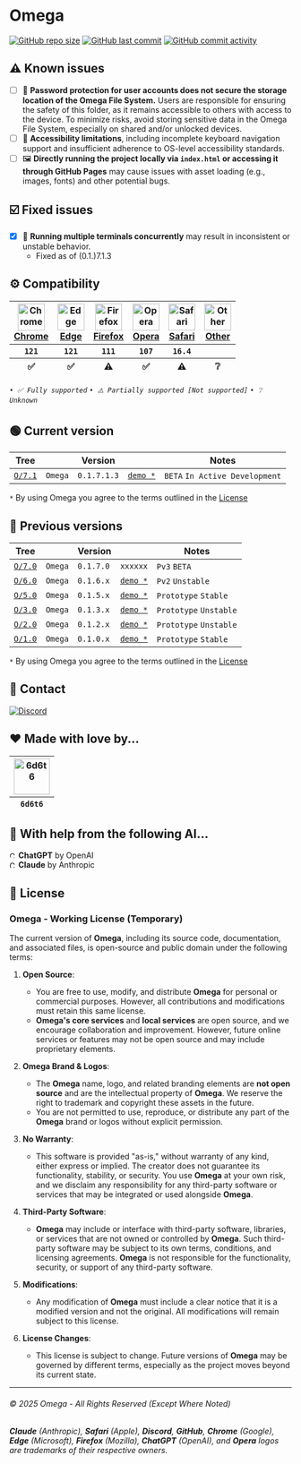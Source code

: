 # Omega
[![GitHub repo size](https://img.shields.io/github/repo-size/6d6t6/O?logo=github&color=purple)](https://github.com/6d6t6/O)
[![GitHub last commit](https://img.shields.io/github/last-commit/6d6t6/O?logo=github)](https://github.com/6d6t6/O)
[![GitHub commit activity](https://img.shields.io/github/commit-activity/t/6d6t6/O?logo=github)](https://github.com/6d6t6/O)


## ⚠️ Known issues
- [ ] 🔐 **Password protection for user accounts does not secure the storage location of the Omega File System.** Users are responsible for ensuring the safety of this folder, as it remains accessible to others with access to the device. To minimize risks, avoid storing sensitive data in the Omega File System, especially on shared and/or unlocked devices.
- [ ] 🦾 **Accessibility limitations**, including incomplete keyboard navigation support and insufficient adherence to OS-level accessibility standards.
- [ ] 🖼️ **Directly running the project locally via `index.html` or accessing it through GitHub Pages** may cause issues with asset loading (e.g., images, fonts) and other potential bugs.

## ☑️ Fixed issues
- [x] 🔄 **Running multiple terminals concurrently** may result in inconsistent or unstable behavior.
  - Fixed as of (0.1.)7.1.3

## ⚙️ Compatibility
<table>
  <thead>
    <tr>
      <th style="text-align: center;"><a href="https://www.google.com/chrome/" target="_blank"><img style="width: 48px;" src="https://upload.wikimedia.org/wikipedia/commons/e/e1/Google_Chrome_icon_%28February_2022%29.svg" alt="Chrome"><br>Chrome</a></th>
      <th style="text-align: center;"><a href="https://www.microsoft.com/edge" target="_blank"><img style="width: 48px;" src="https://upload.wikimedia.org/wikipedia/commons/7/7e/Microsoft_Edge_logo_%282019%29.png" alt="Edge"><br>Edge</a></th>
      <th style="text-align: center;"><a href="https://www.mozilla.org/firefox/" target="_blank"><img style="width: 48px;" src="https://upload.wikimedia.org/wikipedia/commons/a/a0/Firefox_logo%2C_2019.svg" alt="Firefox"><br>Firefox</a></th>
      <th style="text-align: center;"><a href="https://www.opera.com/" target="_blank"><img style="width: 48px;" src="https://upload.wikimedia.org/wikipedia/commons/4/49/Opera_2015_icon.svg" alt="Opera"><br>Opera</a></th>
      <th style="text-align: center;"><a href="https://www.apple.com/safari/" target="_blank"><img style="width: 48px;" src="https://upload.wikimedia.org/wikipedia/commons/5/52/Safari_browser_logo.svg" alt="Safari"><br>Safari</a></th>
      <th style="text-align: center;"><a href="https://en.wikipedia.org/wiki/List_of_web_browsers" target="_blank"><img style="width: 48px;" src="https://cdn-icons-png.flaticon.com/512/11024/11024036.png" alt="Other"><br>Other</a></th>
    </tr>
    <tr>
      <th style="text-align: center; vertical-align: middle;"><code>121</code></th>
      <th style="text-align: center; vertical-align: middle;"><code>121</code></th>
      <th style="text-align: center; vertical-align: middle;"><code>111</code></th>
      <th style="text-align: center; vertical-align: middle;"><code>107</code></th>
      <th style="text-align: center; vertical-align: middle;"><code>16.4</code></th>
      <th style="text-align: center; vertical-align: middle;"></th>
    </tr>
    <tr>
      <th style="text-align: center; vertical-align: middle;">✅</th>
      <th style="text-align: center; vertical-align: middle;">✅</th>
      <th style="text-align: center; vertical-align: middle;">⚠️</th>
      <th style="text-align: center; vertical-align: middle;">✅</th>
      <th style="text-align: center; vertical-align: middle;">⚠️</th>
      <th style="text-align: center; vertical-align: middle;">❔</th>
    </tr>
  </thead>
</table>

###### `• ✅ Fully supported` `• ⚠️ Partially supported [Not supported]` `• ❔ Unknown`

## 🟢 Current version
| Tree                                              |         | Version     |                                           | Notes                          |
|---------------------------------------------------|---------|-------------|-------------------------------------------|--------------------------------|
| [`O/7.1`](https://github.com/6d6t6/O/tree/main/7) | `Omega` | `0.1.7.1.3` | [`demo *`](https://o-0.pages.dev/)        | `BETA` `In Active Development` |

`*` By using Omega you agree to the terms outlined in the [License](#-license)


## 📜 Previous versions
| Tree                                              |         | Version   |                                             | Notes                  |
|---------------------------------------------------|---------|-----------|---------------------------------------------|------------------------|
| [`O/7.0`](https://github.com/6d6t6/O/tree/main/7) | `Omega` | `0.1.7.0` | `xxxxxx`                                    | `Pv3` `BETA`           |
| [`O/6.0`](https://github.com/6d6t6/O/tree/main/6) | `Omega` | `0.1.6.x` | [`demo *`](https://128bb82c.o-0.pages.dev/) | `Pv2` `Unstable`       |
| [`O/5.0`](https://github.com/6d6t6/O/tree/main/5) | `Omega` | `0.1.5.x` | [`demo *`](https://6d6t6.github.io/O/5)     | `Prototype` `Stable`   |
| [`O/3.0`](https://github.com/6d6t6/O/tree/main/3) | `Omega` | `0.1.3.x` | [`demo *`](https://6d6t6.github.io/O/3)     | `Prototype` `Unstable` |
| [`O/2.0`](https://github.com/6d6t6/O/tree/main/2) | `Omega` | `0.1.2.x` | [`demo *`](https://6d6t6.github.io/O/2)     | `Prototype` `Unstable` |
| [`O/1.0`](https://github.com/6d6t6/O/tree/main/1) | `Omega` | `0.1.0.x` | [`demo *`](https://6d6t6.github.io/O/1)     | `Prototype` `Stable`   |

`*` By using Omega you agree to the terms outlined in the [License](#-license)

## 💌 Contact
[![Discord](https://img.shields.io/discord/1207017475041009724?logo=discord&logoColor=white&color=5865F2&label=discord%20server)](https://discord.gg/UJsJbXxb2v)


## ❤️ Made with love by...
<table>
  <thead>
    <tr>
      <th style="text-align: center;"><a href="../../../../6d6t6" target="_blank"><img style="width: 64px;" src="https://avatars.githubusercontent.com/u/138257284" alt="6d6t6"></a></th>
    </tr>
    <tr>
      <th style="text-align: center; vertical-align: middle;"><code>6d6t6</code></th>
    </tr>
  </thead>
</table>

## 🤖 With help from the following AI...
<img style="width: 12px; border-radius: 12px;" src="https://t2.gstatic.com/faviconV2?client=SOCIAL&type=FAVICON&fallback_opts=TYPE,SIZE,URL&url=http://chatgpt.com&size=128" alt="ChatGPT by OpenAI"> **ChatGPT** by OpenAI<br>
<img style="width: 12px;" src="https://t1.gstatic.com/faviconV2?client=SOCIAL&type=FAVICON&fallback_opts=TYPE,SIZE,URL&url=https://claude.ai/&size=128" alt="Claude by Anthropic"> **Claude** by Anthropic

## 📝 License

### **Omega - Working License (Temporary)**

The current version of **Omega**, including its source code, documentation, and associated files, is open-source and public domain under the following terms:

1. **Open Source**: 
   - You are free to use, modify, and distribute **Omega** for personal or commercial purposes. However, all contributions and modifications must retain this same license.
   - **Omega's core services** and **local services** are open source, and we encourage collaboration and improvement. However, future online services or features may not be open source and may include proprietary elements.

2. **Omega Brand & Logos**: 
   - The **Omega** name, logo, and related branding elements are **not open source** and are the intellectual property of **Omega**. We reserve the right to trademark and copyright these assets in the future.
   - You are not permitted to use, reproduce, or distribute any part of the **Omega** brand or logos without explicit permission.

3. **No Warranty**: 
   - This software is provided "as-is," without warranty of any kind, either express or implied. The creator does not guarantee its functionality, stability, or security. You use **Omega** at your own risk, and we disclaim any responsibility for any third-party software or services that may be integrated or used alongside **Omega**.

4. **Third-Party Software**: 
   - **Omega** may include or interface with third-party software, libraries, or services that are not owned or controlled by **Omega**. Such third-party software may be subject to its own terms, conditions, and licensing agreements. **Omega** is not responsible for the functionality, security, or support of any third-party software.

5. **Modifications**: 
   - Any modification of **Omega** must include a clear notice that it is a modified version and not the original. All modifications will remain subject to this license.

6. **License Changes**: 
   - This license is subject to change. Future versions of **Omega** may be governed by different terms, especially as the project moves beyond its current state.

---

###### © 2025 Omega - All Rights Reserved (Except Where Noted)  
###### **Claude** (Anthropic), **Safari** (Apple), **Discord**, **GitHub**, **Chrome** (Google), **Edge** (Microsoft), **Firefox** (Mozilla), **ChatGPT** (OpenAI), and **Opera** logos are trademarks of their respective owners.
